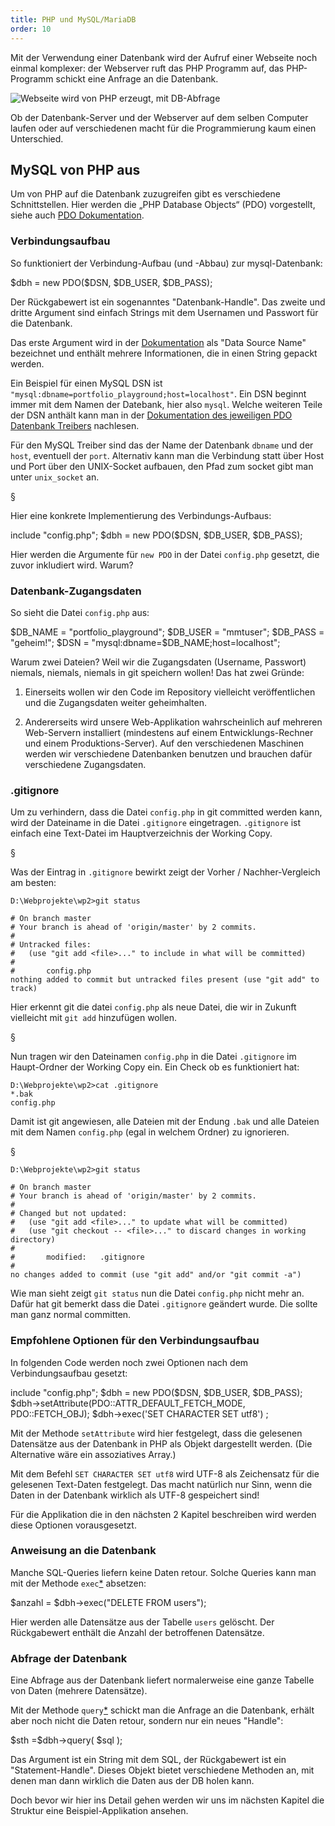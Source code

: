 ```yaml
---
title: PHP und MySQL/MariaDB
order: 10
---
```


Mit der Verwendung einer Datenbank wird der Aufruf einer
Webseite noch einmal komplexer:  der Webserver ruft
das PHP Programm auf, das PHP-Programm schickt eine
Anfrage an die Datenbank.

![Webseite wird von PHP erzeugt, mit DB-Abfrage](/images/php-db.svg)

Ob der Datenbank-Server und der Webserver auf dem selben Computer laufen
oder auf verschiedenen macht für die Programmierung kaum einen Unterschied.


MySQL von PHP aus
------------------

Um von PHP auf die Datenbank zuzugreifen gibt es verschiedene Schnittstellen. 
Hier werden die „PHP Database Objects“ (PDO) vorgestellt, siehe auch
[PDO Dokumentation](http://php.net/manual/de/book.pdo.php).

### Verbindungsaufbau

So funktioniert der Verbindung-Aufbau (und -Abbau) zur mysql-Datenbank:

<php caption="new PDO für den Verbindungs-Aufbau">
$dbh = new PDO($DSN, $DB_USER, $DB_PASS);
</php> 

Der Rückgabewert ist ein sogenanntes "Datenbank-Handle".
Das zweite und dritte Argument sind einfach Strings mit
dem Usernamen und Passwort für die Datenbank.

Das erste Argument wird in der [Dokumentation](http://www.php.net/manual/en/pdo.construct.php) 
als "Data Source Name" bezeichnet und enthält mehrere Informationen, die in
einen String gepackt werden.

Ein Beispiel für einen MySQL DSN ist `"mysql:dbname=portfolio_playground;host=localhost"`.
Ein DSN beginnt immer mit dem Namen der Datebank, hier also `mysql`.  Welche
weiteren Teile der DSN anthält kann man in der [Dokumentation des jeweiligen PDO Datenbank Treibers](http://www.php.net/manual/en/ref.pdo-mysql.connection.php) nachlesen.

Für den MySQL Treiber sind das der Name der Datenbank `dbname` und der `host`,
eventuell der `port`.  Alternativ kann man die Verbindung statt über Host und
Port über den UNIX-Socket aufbauen, den Pfad zum socket gibt man unter
`unix_socket` an.

§

Hier eine konkrete Implementierung des Verbindungs-Aufbaus:

<php caption="Verbindungs-Aufbau">
include "config.php";
$dbh = new PDO($DSN, $DB_USER, $DB_PASS);
</php> 

Hier werden die Argumente für `new PDO` in der Datei `config.php` gesetzt,
die zuvor inkludiert wird.  Warum?

### Datenbank-Zugangsdaten 

So sieht die Datei `config.php` aus:

<php caption="Zugangsdaten für die Datenbank">
$DB_NAME = "portfolio_playground"; 
$DB_USER = "mmtuser"; 
$DB_PASS = "geheim!";
$DSN     = "mysql:dbname=$DB_NAME;host=localhost";
</php>

Warum zwei Dateien?  Weil wir die Zugangsdaten (Username, Passwort)
niemals, niemals, niemals in git speichern wollen!  Das hat zwei
Gründe: 

1) Einerseits wollen wir den Code im Repository vielleicht
veröffentlichen und die Zugangsdaten weiter geheimhalten.  

2) Andererseits wird unsere Web-Applikation wahrscheinlich auf mehreren Web-Servern
installiert (mindestens auf einem Entwicklungs-Rechner und einem Produktions-Server).
Auf den verschiedenen Maschinen werden wir verschiedene Datenbanken benutzen 
und brauchen dafür verschiedene Zugangsdaten. 

### .gitignore

Um zu verhindern, dass die Datei `config.php` in git committed werden kann,
wird der Dateiname in die Datei `.gitignore` eingetragen. 
`.gitignore` ist einfach eine Text-Datei im Hauptverzeichnis der Working Copy.

§

Was der Eintrag in  `.gitignore` bewirkt
zeigt der Vorher / Nachher-Vergleich am besten:

    D:\Webprojekte\wp2>git status

    # On branch master
    # Your branch is ahead of 'origin/master' by 2 commits.
    #
    # Untracked files:
    #   (use "git add <file>..." to include in what will be committed)
    #
    #       config.php
    nothing added to commit but untracked files present (use "git add" to track)

Hier erkennt git die datei `config.php` als neue Datei, die wir in Zukunft vielleicht mit `git add` hinzufügen wollen. 

§

Nun tragen wir den Dateinamen `config.php` in die Datei `.gitignore` im Haupt-Ordner der Working Copy ein.
Ein Check ob es funktioniert hat:

    D:\Webprojekte\wp2>cat .gitignore
    *.bak
    config.php

Damit ist git angewiesen, alle Dateien mit der Endung `.bak` und alle Dateien mit dem Namen 
`config.php` (egal in welchem Ordner) zu ignorieren. 

§

    D:\Webprojekte\wp2>git status

    # On branch master
    # Your branch is ahead of 'origin/master' by 2 commits.
    #
    # Changed but not updated:
    #   (use "git add <file>..." to update what will be committed)
    #   (use "git checkout -- <file>..." to discard changes in working directory)
    #
    #       modified:   .gitignore
    #
    no changes added to commit (use "git add" and/or "git commit -a")

Wie man sieht zeigt `git status` nun die Datei `config.php` nicht mehr an. 
Dafür hat git bemerkt dass die Datei `.gitignore` geändert wurde. 
Die sollte man ganz normal committen.

### Empfohlene Optionen für den Verbindungsaufbau

In folgenden Code werden noch zwei Optionen nach dem Verbindungsaufbau gesetzt:

<php caption="Optionen für den Verbindungs-Aufbau">
include "config.php";
$dbh = new PDO($DSN, $DB_USER, $DB_PASS);
$dbh->setAttribute(PDO::ATTR_DEFAULT_FETCH_MODE, PDO::FETCH_OBJ);
$dbh->exec('SET CHARACTER SET utf8') ;
</php>

Mit der Methode `setAttribute` wird hier festgelegt,
dass die gelesenen Datensätze aus der Datenbank in PHP als
Objekt dargestellt werden. (Die Alternative wäre ein assoziatives Array.)

Mit dem Befehl `SET CHARACTER SET utf8` wird UTF-8 als
Zeichensatz für die gelesenen Text-Daten festgelegt.  Das
macht natürlich nur Sinn, wenn die Daten in der Datenbank
wirklich als UTF-8 gespeichert sind!

Für die Applikation die in den nächsten 2 Kapitel beschreiben wird
werden diese Optionen vorausgesetzt.

### Anweisung an die Datenbank

Manche SQL-Queries liefern keine Daten retour.
Solche Queries kann man mit der Methode `exec`[*](http://www.php.net/manual/en/pdo.exec.php) absetzen:

<php caption="Anweisungen an die Datenbank mit exec">
$anzahl = $dbh->exec("DELETE FROM users");
</php>

Hier werden alle Datensätze aus der Tabelle `users` gelöscht.
Der Rückgabewert enthält die Anzahl der betroffenen Datensätze.

### Abfrage der Datenbank

Eine Abfrage aus der Datenbank liefert normalerweise eine ganze Tabelle von Daten (mehrere Datensätze). 


Mit der Methode `query`[*](http://www.php.net/manual/en/pdo.query.php)  schickt man die Anfrage an die Datenbank,
erhält aber noch nicht die Daten retour, sondern nur ein neues "Handle":

<php caption="Query an die Datenbank senden">
$sth =$dbh->query( $sql );
</php>

Das Argument ist ein String mit dem SQL, der Rückgabewert
ist ein "Statement-Handle". Dieses Objekt bietet verschiedene
Methoden an, mit denen man dann wirklich die Daten aus der DB holen kann.

Doch bevor wir hier ins Detail gehen werden wir uns
im nächsten Kapitel die Struktur eine Beispiel-Applikation ansehen.
